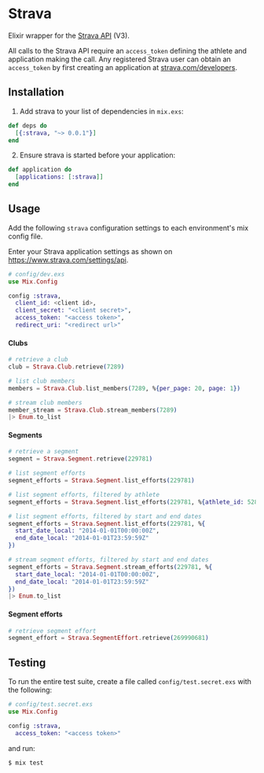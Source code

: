 # Strava

Elixir wrapper for the [Strava API](https://strava.github.io/api/) (V3).

All calls to the Strava API require an `access_token` defining the athlete and application making the call. Any registered Strava user can obtain an `access_token` by first creating an application at [strava.com/developers](http://www.strava.com/developers).

## Installation

  1. Add strava to your list of dependencies in `mix.exs`:

  ```elixir
  def deps do
    [{:strava, "~> 0.0.1"}]
  end
  ```

  2. Ensure strava is started before your application:

  ```elixir
  def application do
    [applications: [:strava]]
  end
  ```

## Usage

Add the following `strava` configuration settings to each environment's mix config file.

Enter your Strava application settings as shown on https://www.strava.com/settings/api.

```elixir
# config/dev.exs
use Mix.Config

config :strava,
  client_id: <client id>,
  client_secret: "<client secret>",
  access_token: "<access token>",
  redirect_uri: "<redirect url>"
```

#### Clubs

```elixir
# retrieve a club
club = Strava.Club.retrieve(7289)
```

```elixir
# list club members
members = Strava.Club.list_members(7289, %{per_page: 20, page: 1})
```

```elixir
# stream club members
member_stream = Strava.Club.stream_members(7289)
|> Enum.to_list
```

#### Segments

```elixir
# retrieve a segment
segment = Strava.Segment.retrieve(229781)
```

```elixir
# list segment efforts
segment_efforts = Strava.Segment.list_efforts(229781)
```

```elixir
# list segment efforts, filtered by athlete
segment_efforts = Strava.Segment.list_efforts(229781, %{athlete_id: 5287})
```

```elixir
# list segment efforts, filtered by start and end dates
segment_efforts = Strava.Segment.list_efforts(229781, %{
  start_date_local: "2014-01-01T00:00:00Z",
  end_date_local: "2014-01-01T23:59:59Z"
})
```

```elixir
# stream segment efforts, filtered by start and end dates
segment_efforts = Strava.Segment.stream_efforts(229781, %{
  start_date_local: "2014-01-01T00:00:00Z",
  end_date_local: "2014-01-01T23:59:59Z"
})
|> Enum.to_list
```

#### Segment efforts

```elixir
# retrieve segment effort
segment_effort = Strava.SegmentEffort.retrieve(269990681)
```

## Testing

To run the entire test suite, create a file called `config/test.secret.exs` with the following:

```elixir
# config/test.secret.exs
use Mix.Config

config :strava,
  access_token: "<access token>"
```

and run: 

```
$ mix test
```
